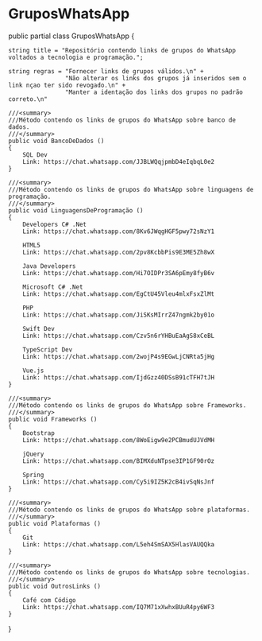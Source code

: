 # GruposWhatsApp

public partial class GruposWhatsApp
{

	string title = "Repositório contendo links de grupos do WhatsApp voltados a tecnologia e programação.";

	string regras = "Fornecer links de grupos válidos.\n" +
	                "Não alterar os links dos grupos já inseridos sem o link nçao ter sido revogado.\n" +
	                "Manter a identação dos links dos grupos no padrão correto.\n"
	
	///<summary>
	///Método contendo os links de grupos do WhatsApp sobre banco de dados.
	///</summary>
	public void BancoDeDados ()
	{
		SQL Dev
        Link: https://chat.whatsapp.com/JJBLWQqjpmbD4eIqbqL0e2
	}

	///<summary>
	///Método contendo os links de grupos do WhatsApp sobre linguagens de programação.
	///</summary>
	public void LinguagensDeProgramação ()
	{
		Developers C# .Net
		Link: https://chat.whatsapp.com/8Kv6JWqgHGF5pwy72sNzY1

		HTML5
		Link: https://chat.whatsapp.com/2pv8KcbbPis9E3ME5Zh8wX

		Java Developers
		Link: https://chat.whatsapp.com/Hi7OIDPr3SA6pEmy8fyB6v

		Microsoft C# .Net
		Link: https://chat.whatsapp.com/EgCtU45Vleu4mlxFsxZlMt

		PHP
		Link: https://chat.whatsapp.com/JiSKsMIrrZ47ngmk2by01o

		Swift Dev
		Link: https://chat.whatsapp.com/Czv5n6rYHBuEaAgS8xCeBL

		TypeScript Dev
		Link: https://chat.whatsapp.com/2wojP4s9EGwLjCNRta5jHg

		Vue.js
		Link: https://chat.whatsapp.com/IjdGzz40DSsB91cTFH7tJH
	}

	///<summary>
	///Método contendo os links de grupos do WhatsApp sobre Frameworks.
	///</summary>
	public void Frameworks ()
	{
		Bootstrap
		Link: https://chat.whatsapp.com/8WoEigw9e2PCBmudUJVdMH

		jQuery
		Link: https://chat.whatsapp.com/BIMXduNTpse3IP1GF90rOz

		Spring
		Link: https://chat.whatsapp.com/Cy5i9IZ5K2cB4ivSqNsJnf
	}

	///<summary>
	///Método contendo os links de grupos do WhatsApp sobre plataformas.
	///</summary>
	public void Plataformas ()
	{
		Git
		Link: https://chat.whatsapp.com/L5eh4SmSAX5HlasVAUQQka
	}

	///<summary>
	///Método contendo os links de grupos do WhatsApp sobre tecnologias.
	///</summary>
	public void OutrosLinks ()
	{
		Café com Código
		Link: https://chat.whatsapp.com/IQ7M71xXwhxBUuR4py6WF3
	}
}